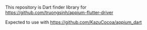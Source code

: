 This repository is Dart finder library for https://github.com/truongsinh/appium-flutter-driver

Expected to use with https://github.com/KazuCocoa/appium_dart
